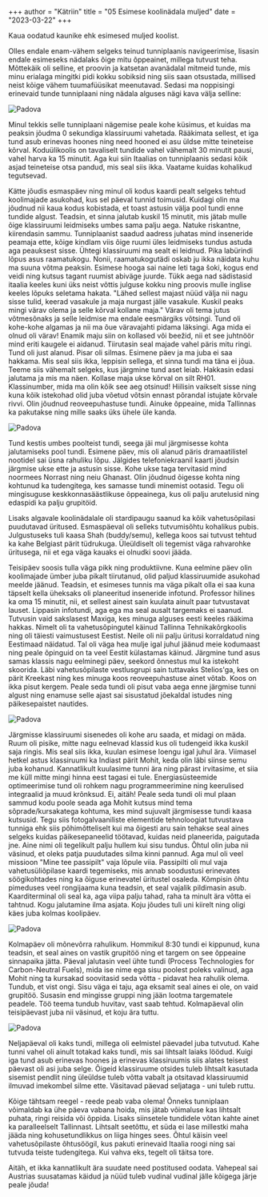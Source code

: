 +++
author = "Kätriin"
title = "05 Esimese koolinädala muljed"
date = "2023-03-22"
+++

Kaua oodatud kaunike ehk esimesed muljed koolist. 

Olles endale enam-vähem selgeks teinud tunniplaanis navigeerimise, lisasin endale esimeseks nädalaks õige mitu õppeainet, millega tutvust teha. Mõttekäik oli selline, et proovin ja katsetan avanädalal mitmeid tunde, mis minu erialaga mingitki pidi kokku sobiksid ning siis saan otsustada, millised neist kõige vähem tuumafüüsikat meenutavad. Sedasi ma noppisingi erinevaid tunde tunniplaani ning nädala alguses nägi kava välja selline: 

![Padova](/images/05-1.jpg)

Minul tekkis selle tunniplaani nägemise peale kohe küsimus, et kuidas ma peaksin jõudma 0 sekundiga klassiruumi vahetada. Rääkimata sellest, et iga tund asub erinevas hoones ning need hooned ei asu üldse mitte teineteise kõrval. Koduülikoolis on tavaliselt tundide vahel vähemalt 30 minutit pausi, vahel harva ka 15 minutit. Aga kui siin Itaalias on tunniplaanis sedasi kõik asjad teineteise otsa pandud, mis seal siis ikka. Vaatame kuidas kohalikud tegutsevad.

Kätte jõudis esmaspäev ning minul oli kodus kaardi pealt selgeks tehtud koolimajade asukohad, kus sel päeval tunnid toimusid. Kuidagi olin ma jõudnud nii kaua kodus kobistada, et toast astusin välja pool tundi enne tundide algust. Teadsin, et sinna jalutab kuskil 15 minutit, mis jätab mulle õige klassiruumi leidmiseks umbes sama palju aega. Natuke riskantne, kiirendasin sammu. Tunniplaanist saadud aadress juhatas mind inseneride peamaja ette, kõige kindlam viis õige ruumi üles leidmiseks tundus astuda aga peauksest sisse. Ühtegi klassiruumi ma sealt ei leidnud. Pika labürindi lõpus asus raamatukogu. Nonii, raamatukogutädi oskab ju ikka näidata kuhu ma suuna võtma peaksin. Esimese hooga sai naine leti taga šoki, kogus end veidi ning kutsus tagant ruumist abiväge juurde. Tükk aega nad sädistasid itaalia keeles kuni üks neist võttis julguse kokku ning proovis mulle inglise keeles lõpuks seletama hakata. "Lähed sellest majast nüüd välja nii nagu sisse tulid, keerad vasakule ja maja nurgast jälle vasakule. Kuskil peaks mingi värav olema ja selle kõrval kollane maja." Värav oli tema jutus võtmesõnaks ja selle leidmise ma endale eesmärgiks võtsingi. Tund oli kohe-kohe algamas ja nii ma õue väravajahti pidama läksingi. Aga mida ei olnud oli värav! Enamik maju siin on kollased või beežid, nii et see juhtnöör mind eriti kaugele ei aidanud. Tiirutasin seal majade vahel päris mitu ringi. Tund oli just alanud. Pisar oli silmas. Esimene päev ja ma juba ei saa hakkama. Mis seal siis ikka, leppisin sellega, et sinna tundi ma täna ei jõua. Teeme siis vähemalt selgeks, kus järgmine tund aset leiab. Hakkasin edasi jalutama ja mis ma näen. Kollase maja ukse kõrval on silt RH01. Klassinumber, mida ma olin kõik see aeg otsinud! Hiilisin vaikselt sisse ning kuna kõik istekohad olid juba võetud võtsin ennast põrandal istujate kõrvale rivvi. Olin jõudnud reoveepuhastuse tundi. Ainuke õppeaine, mida Tallinnas ka pakutakse ning mille saaks üks ühele üle kanda.

![Padova](/images/05-2.jpg)

Tund kestis umbes poolteist tundi, seega jäi mul järgmisesse kohta jalutamiseks pool tundi. Esimene päev, mis oli alanud päris dramaatilistel nootidel sai üsna rahuliku lõpu. Jälgides telefoniekraanil kaarti jõudsin järgmise ukse ette ja astusin sisse. Kohe ukse taga tervitasid mind noormees Norrast ning neiu Ghanast. Olin jõudnud õigesse kohta ning kohtunud ka tudengitega, kes samasse tundi minemist ootasid. Tegu oli mingisuguse keskkonnasäästlikuse õppeainega, kus oli palju arutelusid ning edaspidi ka palju grupitöid. 

Lisaks algavale koolinädalale oli stardipaugu saanud ka kõik vahetusõpilasi puudutavad üritused. Esmaspäeval oli selleks tutvumisõhtu kohalikus pubis. Julgustuseks tuli kaasa Shah (buddy/semu), kellega koos sai tutvust tehtud ka kahe Belgiast pärit tüdrukuga. Üleüldiselt oli tegemist väga rahvarohke üritusega, nii et ega väga kauaks ei olnudki soovi jääda.

Teisipäev soosis tulla väga pikk ning produktiivne. Kuna eelmine päev olin koolimajade ümber juba pikalt tiirutanud, olid paljud klassiruumide asukohad meelde jäänud. Teadsin, et esimeses tunnis ma väga pikalt olla ei saa kuna täpselt kella üheksaks oli planeeritud inseneride infotund. Professor hilines ka oma 15 minutit, nii, et sellest ainest sain kuulata ainult paar tutvustavat lauset. Lippasin infotundi, aga ega ma seal ausalt targemaks ei saanud. Tutvusin vaid sakslasest Maxiga, kes minuga alguses eesti keeles rääkima hakkas. Nimelt oli ta vahetusõpingutel käinud Tallinna Tehnikakõrgkoolis ning oli täiesti vaimustusest Eestist. Neile oli nii palju üritusi korraldatud ning Eestimaad näidatud. Tal oli väga hea mulje igal juhul jäänud meie kodumaast ning peale õpinguid on ta veel Eestit külastamas käinud. 
Järgmine tund asus samas klassis nagu eelminegi päev, seekord õnnestus mul ka istekoht skoorida. Läbi vahetusõpilaste vestlusgrupi sain tuttavaks Stelios'ga, kes on pärit Kreekast ning kes minuga koos reoveepuhastuse ainet võtab. Koos on ikka pisut kergem. Peale seda tundi oli pisut vaba aega enne järgmise tunni algust ning enamuse selle ajast sai sisustatud jõekaldal istudes ning päikesepaistet nautides. 

![Padova](/images/05-3.jpg)

Järgmisse klassiruumi sisenedes oli kohe aru saada, et midagi on mäda. Ruum oli pisike, mitte nagu eelnevad klassid kus oli tudengeid ikka kuskil saja ringis. Mis seal siis ikka, kuulan esimese loengu igal juhul ära. Viimasel hetkel astus klassiruumi ka Indiast pärit Mohit, keda olin läbi siinse semu juba kohanud. Kannatlikult kuulasime tunni ära ning pärast irvitasime, et siia me küll mitte mingi hinna eest tagasi ei tule. Energiasüsteemide optimeerimise tund oli rohkem nagu programmeerimine ning keerulised integraalid ja muud krõnksud. Ei, aitäh! Peale seda tundi oli mul plaan sammud kodu poole seada aga Mohit kutsus mind tema sõprade/kursakatega kohtuma, kes mind sujuvalt järgmisesse tundi kaasa kutsusid. Tegu siis fotogalvaaniliste elementide tehnoloogiat tutvustava tunniga ehk siis põhimõtteliselt kui ma õigesti aru sain tehakse seal aines selgeks kuidas päikesepaneelid töötavad, kuidas neid planeerida, paigutada jne. Aine nimi oli tegelikult palju hullem kui sisu tundus. Õhtul olin juba nii väsinud, et oleks patja puudutades silma kinni pannud. Aga mul oli veel missioon "Mine tee passipilt" vaja lõpule viia. Passipilti oli mul vaja vahetusüliõpilase kaardi tegemiseks, mis annab soodustusi erinevates söögikohtades ning ka õiguse erinevatel üritustel osaleda. Kõmpisin õhtu pimeduses veel rongijaama kuna teadsin, et seal vajalik pildimasin asub. Kaarditerminal oli seal ka, aga viipa palju tahad, raha ta minult ära võtta ei tahtnud. Kogu jalutamine ilma asjata. Koju jõudes tuli uni kiirelt ning oligi käes juba kolmas koolipäev.

![Padova](/images/05-4.jpg)

Kolmapäev oli mõnevõrra rahulikum. Hommikul 8:30 tundi ei kippunud, kuna teadsin, et seal aines on vastik grupitöö ning et targem on see õppeaine sinnapaika jätta. Päeval jalutasin veel ühte tundi (Process Technologies for Carbon-Neutral Fuels), mida ise nime ega sisu poolest poleks valinud, aga Mohit ning ta kursakad soovitasid seda võtta - pidavat hea rahulik olema. Tundub, et vist ongi. Sisu väga ei taju, aga eksamit seal aines ei ole, on vaid grupitöö. Susasin end mingisse gruppi ning jään lootma targematele peadele. Töö teema tundub huvitav, vast saab tehtud. Kolmapäeval olin teisipäevast juba nii väsinud, et koju ära tuttu. 

![Padova](/images/05-5.jpg)

Neljapäeval oli kaks tundi, millega oli eelmistel päevadel juba tutvutud. Kahe tunni vahel oli ainult totakad kaks tundi, mis sai lihtsalt laiaks löödud. Kuigi iga tund asub erinevas hoones ja erinevas klassiruumis siis alates teisest päevast oli asi juba selge. Õigeid klassiruume otsides tuleb lihtsalt kasutada sisemist pendlit ning üleüldse tuleb võtta vabalt ja otsitavad klassiruumid ilmuvad imekombel silme ette. Väsitavad päevad seljataga - uni tuleb ruttu.

Kõige tähtsam reegel - reede peab vaba olema! Õnneks tunniplaan võimaldab ka ühe päeva vabana hoida, mis jätab võimaluse kas lihtsalt puhata, ringi reisida või õppida. Lisaks siinsetele tundidele võtan kahte ainet ka paralleelselt Tallinnast. Lihtsalt seetõttu, et süda ei lase millestki maha jääda ning kohusetundlikkus on liiga hinges sees. Õhtul käisin veel vahetusõpilaste õhtusöögil, kus pakuti erinevaid Itaalia roogi ning sai tutvuda teiste tudengitega. Kui vahva eks, tegelt oli täitsa tore.

Aitäh, et ikka kannatlikult ära suudate need postitused oodata. Vahepeal sai Austrias suusatamas käidud ja nüüd tuleb vudinal vudinal jälle kõigega järje peale jõuda!
